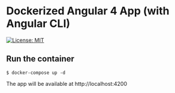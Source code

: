 
# Dockerized Angular 4 App (with Angular CLI)

[![License: MIT](https://img.shields.io/badge/License-MIT-blue.svg)](https://opensource.org/licenses/MIT)

## Run the container

```
$ docker-compose up -d
```

The app will be available at http://localhost:4200
